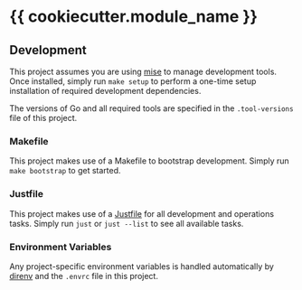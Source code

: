 # {{ cookiecutter.module_name }}

## Development

This project assumes you are using [mise](https://mise.jdx.dev) to manage
development tools. Once installed, simply run `make setup` to perform a
one-time setup installation of required development dependencies.

The versions of Go and all required tools are specified in the
`.tool-versions` file of this project.

### Makefile

This project makes use of a Makefile to bootstrap development.
Simply run `make bootstrap` to get started.

### Justfile

This project makes use of a [Justfile](https://just.systems) for all
development and operations tasks. Simply run `just` or `just --list`
to see all available tasks.

### Environment Variables

Any project-specific environment variables is handled automatically by
[direnv](https://direnv.net) and the `.envrc` file in this project.
